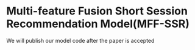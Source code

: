 # Multi-feature Fusion Short Session Recommendation Model(MFF-SSR)
We will publish our model code after the paper is accepted
